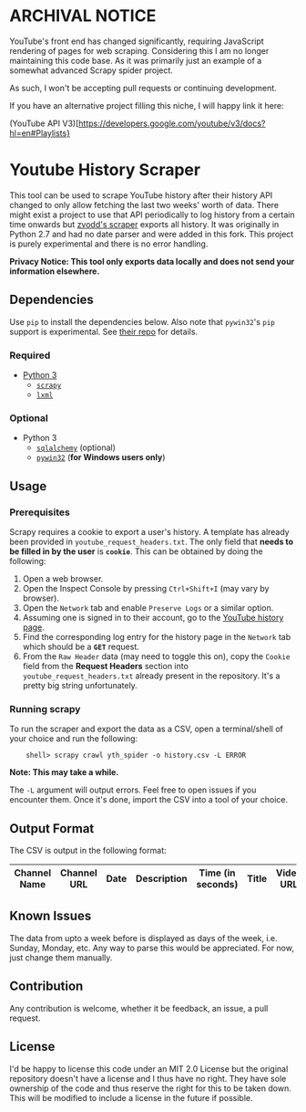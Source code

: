 # ARCHIVAL NOTICE

YouTube's front end has changed significantly, requiring JavaScript rendering of pages for web scraping. Considering this I am no longer maintaining this code base. As it was primarily just an example of a somewhat advanced Scrapy spider project.

As such, I won't be accepting pull requests or continuing development.

If you have an alternative project filling this niche, I will happy link it here:

(YouTube API V3)[https://developers.google.com/youtube/v3/docs?hl=en#Playlists}

# Youtube History Scraper

This tool can be used to scrape YouTube history after their history API changed to only allow fetching the last two weeks' worth of data. There might exist a project to use that API periodically to log history from a certain time onwards
but [zvodd's scraper](https://github.com/zvodd/Youtube-Watch-History-Scraper) exports all history. It was originally in Python 2.7 and had no date parser and were added in this fork. This project is purely experimental and there is no error handling.

**Privacy Notice: This tool only exports data locally and does not send your information elsewhere.**

## Dependencies

Use `pip` to install the dependencies below. Also note that `pywin32`'s `pip` support is experimental. See [their repo](https://github.com/mhammond/pywin32) for details.

### Required

- [Python 3](https://www.python.org/downloads/)
  - [`scrapy`](http://scrapy.org/)
  - [`lxml`](http://lxml.de/)

### Optional

- Python 3  
  - [`sqlalchemy`](http://www.sqlalchemy.org/) (optional)
  - [`pywin32`](https://github.com/mhammond/pywin32) (**for Windows users only**)

## Usage

### Prerequisites

Scrapy requires a cookie to export a user's history. A template has already been provided in `youtube_request_headers.txt`. The only field that **needs to be filled in by the user** is **`cookie`**. This can be obtained by doing the following:

1. Open a web browser.
2. Open the Inspect Console by pressing `Ctrl+Shift+I` (may vary by browser).
3. Open the `Network` tab and enable `Preserve Logs` or a similar option.
4. Assuming one is signed in to their account, go to the [YouTube history page](https://youtube.com/feed/history).
5. Find the corresponding log entry for the history page in the `Network` tab which should be a **`GET`** request.
6. From the `Raw Header` data (may need to toggle this on), copy the `Cookie` field from the **Request Headers** section into `youtube_request_headers.txt` already present in the repository. It's a pretty big string unfortunately.

### Running scrapy

To run the scraper and export the data as a CSV, open a terminal/shell of your choice and run the following:

```
	shell> scrapy crawl yth_spider -o history.csv -L ERROR
```

**Note: This may take a while.**

The `-L` argument will output errors. Feel free to open issues if you encounter them. Once it's done, import the CSV into a tool of your choice.

## Output Format

The CSV is output in the following format:

| Channel Name | Channel URL | Date | Description | Time (in seconds) | Title | Video URL |
|--|--|--|--|--|--|--|

## Known Issues

The data from upto a week before is displayed as days of the week, i.e. Sunday, Monday, etc. Any way to parse this would be appreciated. For now, just change them manually.

## Contribution

Any contribution is welcome, whether it be feedback, an issue, a pull request.

## License

I'd be happy to license this code under an MIT 2.0 License but the original repository doesn't have a license and I thus have no right. They have sole ownership of the code and thus reserve the right for this to be taken down. This will be modified to include a license in the future if possible.
